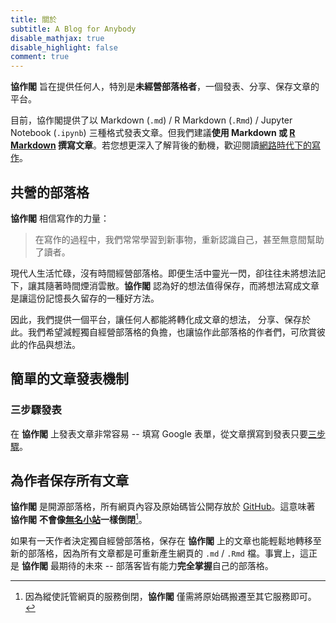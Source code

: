 ```yaml
---
title: 關於
subtitle: A Blog for Anybody
disable_mathjax: true
disable_highlight: false
comment: true
---
```



**協作閣** 旨在提供任何人，特別是**未經營部落格者**，一個發表、分享、保存文章的平台。

目前，協作閣提供了以 Markdown (`.md`) / R Markdown (`.Rmd`) / Jupyter Notebook (`.ipynb`) 三種格式發表文章。但我們建議**使用 Markdown 或 [R Markdown](https://bookdown.org/yihui/rmarkdown) 撰寫文章**。若您想更深入了解背後的動機，歡迎閱讀[網路時代下的寫作](/yongfu/write-in-rmd/)。


## 共營的部落格

**協作閣** 相信寫作的力量：

> 在寫作的過程中，我們常常學習到新事物，重新認識自己，甚至無意間幫助了讀者。

現代人生活忙碌，沒有時間經營部落格。即便生活中靈光一閃，卻往往未將想法記下，讓其隨著時間煙消雲散。**協作閣** 認為好的想法值得保存，而將想法寫成文章是讓這份記憶長久留存的一種好方法。

因此，我們提供一個平台，讓任何人都能將轉化成文章的想法， 分享、保存於此。我們希望減輕獨自經營部落格的負擔，也讓協作此部落格的作者們，可欣賞彼此的作品與想法。


## 簡單的文章發表機制

### 三步驟發表

在 **協作閣** 上發表文章非常容易 -- 填寫 Google 表單，從文章撰寫到發表只要[三步驟](/info/submit/#三步驟發表)。


## 為作者保存所有文章

**協作閣** 是開源部落格，所有網頁內容及原始碼皆公開存放於 [GitHub](https://github.com/Rbloggers/collabin)。這意味著 **協作閣** **不會像[無名小站](https://zh.wikipedia.org/wiki/無名小站)一樣倒閉**[^down]。

如果有一天作者決定獨自經營部落格，保存在 **協作閣** 上的文章也能輕鬆地轉移至新的部落格，因為所有文章都是可重新產生網頁的 `.md` / `.Rmd` 檔。事實上，這正是 **協作閣** 最期待的未來 -- 部落客皆有能力**完全掌握**自己的部落格。


[^down]: 因為縱使託管網頁的服務倒閉，**協作閣** 僅需將原始碼搬遷至其它服務即可。

